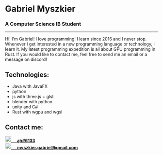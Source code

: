 # Gabriel Myszkier
### A Computer Science IB Student

---

Hi! I'm Gabriel! I love programming! I learn since 2016 and I never stop. Whenever I get interested in a new programming language or technology, I learn it. My latest programming expedition is all about GPU programming in Rust. If you would like to contact me, feel free to send me an email or a message on discord!


## Technologies:
* Java with JavaFX
* python
* js with three.js + glsl
* blender with python
* unity and C#
* Rust with wgpu and wgsl


## Contact me:
<a href="https://discordapp.com/channels/@me/ąh#6133/">
  <img src="https://discord.com/assets/3437c10597c1526c3dbd98c737c2bcae.svg" width="20"/>
  &nbsp;&nbsp;&nbsp;
  <span style="font-weight: bold;">ąh#6133</span>
</a>

<br/>

<a href="mailto:myszkier.gabriel@gmail.com">
  <img src="https://lh3.googleusercontent.com/0rpHlrX8IG77awQMuUZpQ0zGWT7HRYtpncsuRnFo6V3c8Lh2hPjXnEuhDDd-OsLz1vua4ld2rlUYFAaBYk-rZCODmi2eJlwUEVsZgg" width="20"/>
  &nbsp;&nbsp;&nbsp;
  <span style="font-weight: bold;">myszkier.gabriel@gmail.com</span>
</a>
